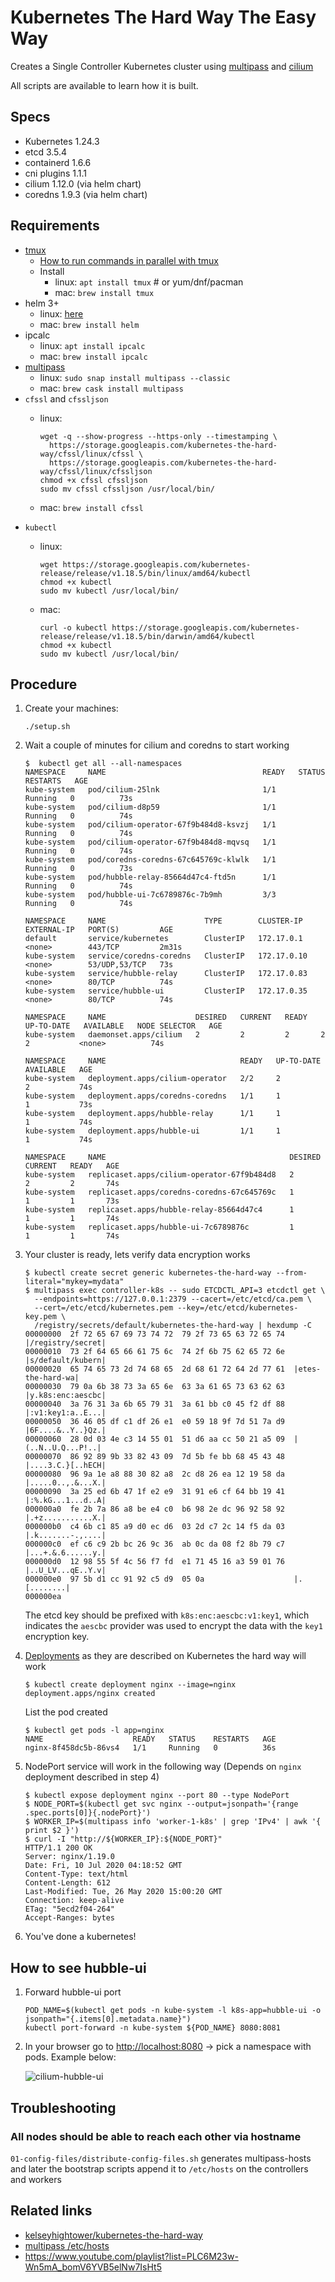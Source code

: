 # Kubernetes The Hard Way The Easy Way

Creates a Single Controller Kubernetes cluster using
[multipass](https://github.com/canonical/multipass)
and
[cilium](https://docs.cilium.io/en/stable/gettingstarted/k8s-install-default/#install-cilium)

All scripts are available to learn how it is built.

## Specs

- Kubernetes 1.24.3
- etcd 3.5.4
- containerd 1.6.6
- cni plugins 1.1.1
- cilium 1.12.0 (via helm chart)
- coredns 1.9.3 (via helm chart)

## Requirements

- [tmux](https://github.com/tmux/tmux)
  - [How to run commands in parallel with tmux](https://github.com/kelseyhightower/kubernetes-the-hard-way/blob/master/docs/01-prerequisites.md#running-commands-in-parallel-with-tmux)
  - Install
    - linux: `apt install tmux` # or yum/dnf/pacman
    - mac: `brew install tmux`
- helm 3+
  - linux: [here](https://helm.sh/docs/intro/install/)
  - mac: `brew install helm`
- ipcalc
  - linux: `apt install ipcalc`
  - mac: `brew install ipcalc`
- [multipass](https://github.com/canonical/multipass)
  - linux: `sudo snap install multipass --classic`
  - mac: `brew cask install multipass`
- `cfssl` and `cfssljson`
  - linux:

    ```shell
    wget -q --show-progress --https-only --timestamping \
      https://storage.googleapis.com/kubernetes-the-hard-way/cfssl/linux/cfssl \
      https://storage.googleapis.com/kubernetes-the-hard-way/cfssl/linux/cfssljson
    chmod +x cfssl cfssljson
    sudo mv cfssl cfssljson /usr/local/bin/
    ```

  - mac: `brew install cfssl`
- `kubectl`
  - linux:

    ```shell
    wget https://storage.googleapis.com/kubernetes-release/release/v1.18.5/bin/linux/amd64/kubectl
    chmod +x kubectl
    sudo mv kubectl /usr/local/bin/
    ```

  - mac:

    ```shell
    curl -o kubectl https://storage.googleapis.com/kubernetes-release/release/v1.18.5/bin/darwin/amd64/kubectl
    chmod +x kubectl
    sudo mv kubectl /usr/local/bin/
    ```

## Procedure

1. Create your machines:

   ```shell
   ./setup.sh
   ```

2. Wait a couple of minutes for cilium and coredns to start working

   ```shell
   $  kubectl get all --all-namespaces
   NAMESPACE     NAME                                   READY   STATUS    RESTARTS   AGE
   kube-system   pod/cilium-25lnk                       1/1     Running   0          73s
   kube-system   pod/cilium-d8p59                       1/1     Running   0          74s
   kube-system   pod/cilium-operator-67f9b484d8-ksvzj   1/1     Running   0          74s
   kube-system   pod/cilium-operator-67f9b484d8-mqvsq   1/1     Running   0          74s
   kube-system   pod/coredns-coredns-67c645769c-klwlk   1/1     Running   0          73s
   kube-system   pod/hubble-relay-85664d47c4-ftd5n      1/1     Running   0          74s
   kube-system   pod/hubble-ui-7c6789876c-7b9mh         3/3     Running   0          74s

   NAMESPACE     NAME                      TYPE        CLUSTER-IP    EXTERNAL-IP   PORT(S)         AGE
   default       service/kubernetes        ClusterIP   172.17.0.1    <none>        443/TCP         2m31s
   kube-system   service/coredns-coredns   ClusterIP   172.17.0.10   <none>        53/UDP,53/TCP   73s
   kube-system   service/hubble-relay      ClusterIP   172.17.0.83   <none>        80/TCP          74s
   kube-system   service/hubble-ui         ClusterIP   172.17.0.35   <none>        80/TCP          74s

   NAMESPACE     NAME                    DESIRED   CURRENT   READY   UP-TO-DATE   AVAILABLE   NODE SELECTOR   AGE
   kube-system   daemonset.apps/cilium   2         2         2       2            2           <none>          74s

   NAMESPACE     NAME                              READY   UP-TO-DATE   AVAILABLE   AGE
   kube-system   deployment.apps/cilium-operator   2/2     2            2           74s
   kube-system   deployment.apps/coredns-coredns   1/1     1            1           73s
   kube-system   deployment.apps/hubble-relay      1/1     1            1           74s
   kube-system   deployment.apps/hubble-ui         1/1     1            1           74s

   NAMESPACE     NAME                                         DESIRED   CURRENT   READY   AGE
   kube-system   replicaset.apps/cilium-operator-67f9b484d8   2         2         2       74s
   kube-system   replicaset.apps/coredns-coredns-67c645769c   1         1         1       73s
   kube-system   replicaset.apps/hubble-relay-85664d47c4      1         1         1       74s
   kube-system   replicaset.apps/hubble-ui-7c6789876c         1         1         1       74s
   ```

3. Your cluster is ready, lets verify data encryption works

   ```shell
   $ kubectl create secret generic kubernetes-the-hard-way --from-literal="mykey=mydata"
   $ multipass exec controller-k8s -- sudo ETCDCTL_API=3 etcdctl get \
     --endpoints=https://127.0.0.1:2379 --cacert=/etc/etcd/ca.pem \
     --cert=/etc/etcd/kubernetes.pem --key=/etc/etcd/kubernetes-key.pem \
     /registry/secrets/default/kubernetes-the-hard-way | hexdump -C
   00000000  2f 72 65 67 69 73 74 72  79 2f 73 65 63 72 65 74  |/registry/secret|
   00000010  73 2f 64 65 66 61 75 6c  74 2f 6b 75 62 65 72 6e  |s/default/kubern|
   00000020  65 74 65 73 2d 74 68 65  2d 68 61 72 64 2d 77 61  |etes-the-hard-wa|
   00000030  79 0a 6b 38 73 3a 65 6e  63 3a 61 65 73 63 62 63  |y.k8s:enc:aescbc|
   00000040  3a 76 31 3a 6b 65 79 31  3a 61 bb c0 45 f2 df 88  |:v1:key1:a..E...|
   00000050  36 46 05 df c1 df 26 e1  e0 59 18 9f 7d 51 7a d9  |6F....&..Y..}Qz.|
   00000060  28 0d 03 4e c3 14 55 01  51 d6 aa cc 50 21 a5 09  |(..N..U.Q...P!..|
   00000070  86 92 89 9b 33 82 43 09  7d 5b fe bb 68 45 43 48  |....3.C.}[..hECH|
   00000080  96 9a 1e a8 88 30 82 a8  2c d8 26 ea 12 19 58 da  |.....0..,.&...X.|
   00000090  3a 25 ed 6b 47 1f e2 e9  31 91 e6 cf 64 bb 19 41  |:%.kG...1...d..A|
   000000a0  fe 2b 7a 86 a8 be e4 c0  b6 98 2e dc 96 92 58 92  |.+z...........X.|
   000000b0  c4 6b c1 85 a9 d0 ec d6  03 2d c7 2c 14 f5 da 03  |.k.......-.,....|
   000000c0  ef c6 c9 2b bc 26 9c 36  ab 0c da 08 f2 8b 79 c7  |...+.&.6......y.|
   000000d0  12 98 55 5f 4c 56 f7 fd  e1 71 45 16 a3 59 01 76  |..U_LV...qE..Y.v|
   000000e0  97 5b d1 cc 91 92 c5 d9  05 0a                    |.[........|
   000000ea
   ```

   The etcd key should be prefixed with `k8s:enc:aescbc:v1:key1`, which indicates the `aescbc` provider was used to encrypt the data with the `key1` encryption key.

4. [Deployments](https://github.com/kelseyhightower/kubernetes-the-hard-way/blob/master/docs/13-smoke-test.md#deployments) as they are described on Kubernetes the hard way will work

   ```shell
   $ kubectl create deployment nginx --image=nginx
   deployment.apps/nginx created
   ```

   List the pod created

   ```shell
   $ kubectl get pods -l app=nginx
   NAME                    READY   STATUS    RESTARTS   AGE
   nginx-8f458dc5b-86vs4   1/1     Running   0          36s
   ```

5. NodePort service will work in the following way (Depends on `nginx` deployment described in step 4)

   ```shell
   $ kubectl expose deployment nginx --port 80 --type NodePort
   $ NODE_PORT=$(kubectl get svc nginx --output=jsonpath='{range .spec.ports[0]}{.nodePort}')
   $ WORKER_IP=$(multipass info 'worker-1-k8s' | grep 'IPv4' | awk '{ print $2 }')
   $ curl -I "http://${WORKER_IP}:${NODE_PORT}"
   HTTP/1.1 200 OK
   Server: nginx/1.19.0
   Date: Fri, 10 Jul 2020 04:18:52 GMT
   Content-Type: text/html
   Content-Length: 612
   Last-Modified: Tue, 26 May 2020 15:00:20 GMT
   Connection: keep-alive
   ETag: "5ecd2f04-264"
   Accept-Ranges: bytes
   ```

6. You've done a kubernetes!

## How to see hubble-ui

1. Forward hubble-ui port

   ```shell
   POD_NAME=$(kubectl get pods -n kube-system -l k8s-app=hubble-ui -o jsonpath="{.items[0].metadata.name}")
   kubectl port-forward -n kube-system ${POD_NAME} 8080:8081
   ```

2. In your browser go to [http://localhost:8080](http://localhost:8080) -> pick a namespace with pods. Example below:

   ![cilium-hubble-ui](./img/Cilium-Hubble-UI.png)

## Troubleshooting

### All nodes should be able to reach each other via hostname

`01-config-files/distribute-config-files.sh` generates multipass-hosts and later the bootstrap scripts append it to `/etc/hosts` on the controllers and workers

## Related links

- [kelseyhightower/kubernetes-the-hard-way](https://github.com/kelseyhightower/kubernetes-the-hard-way)
- [multipass /etc/hosts](https://github.com/canonical/multipass/issues/853#issuecomment-630097263)
- <https://www.youtube.com/playlist?list=PLC6M23w-Wn5mA_bomV6YVB5elNw7IsHt5>
